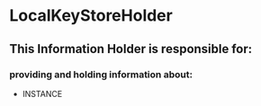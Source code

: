# LocalKeyStoreHolder
## This Information Holder is responsible for:
### providing and holding information about: 
* INSTANCE
